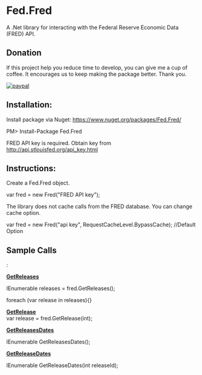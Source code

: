 
# Fed.Fred



A .Net library for interacting with the Federal Reserve Economic Data (FRED) API.



## Donation
If this project help you reduce time to develop, you can give me a cup of coffee. It encourages us to keep making the package better. Thank you.



[![paypal](https://www.paypalobjects.com/en_US/i/btn/btn_donateCC_LG.gif)](https://www.paypal.com/cgi-bin/webscr?cmd=_s-xclick&hosted_button_id=MQ8JUTVXDMMTG&source=url)




## Installation:

Install package via Nuget: https://www.nuget.org/packages/Fed.Fred/



PM> Install-Package Fed.Fred



FRED API key is required. Obtain key from http://api.stlouisfed.org/api_key.html




## Instructions:



Create a Fed.Fred object.


var fred = new Fred("FRED API key");



The library does not cache calls from the FRED database. You can change cache option.



var fred = new Fred("api key", RequestCacheLevel.BypassCache); //Default Option




## Sample Calls

:



<b><u>GetReleases</u></b><br>

IEnumerable<Release> releases = fred.GetReleases();<br>

foreach (var release in releases){}



<b><u>GetRelease</u></b><br>
var release = fred.GetRelease(int);



<b><u>GetReleasesDates</u></b><br>

IEnumerable<ReleaseDate> GetReleasesDates();



<b><u>GetReleaseDates</u></b><br>

IEnumerable<ReleaseDate> GetReleaseDates(int releaseId);



